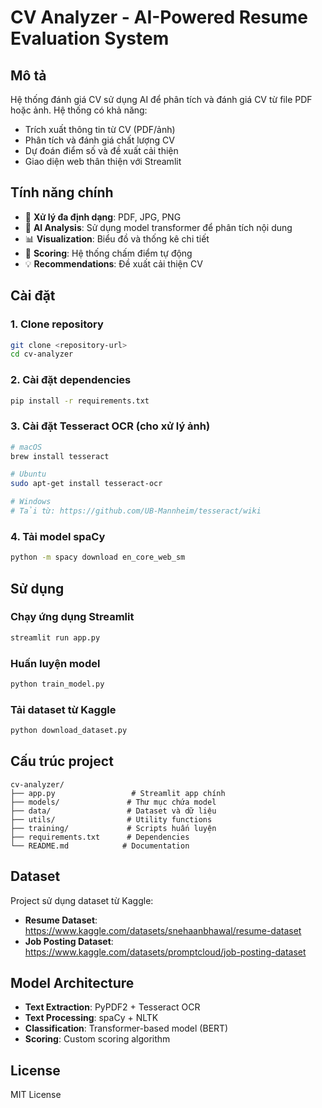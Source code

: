 # CV Analyzer - AI-Powered Resume Evaluation System

## Mô tả
Hệ thống đánh giá CV sử dụng AI để phân tích và đánh giá CV từ file PDF hoặc ảnh. Hệ thống có khả năng:
- Trích xuất thông tin từ CV (PDF/ảnh)
- Phân tích và đánh giá chất lượng CV
- Dự đoán điểm số và đề xuất cải thiện
- Giao diện web thân thiện với Streamlit

## Tính năng chính
- 📄 **Xử lý đa định dạng**: PDF, JPG, PNG
- 🤖 **AI Analysis**: Sử dụng model transformer để phân tích nội dung
- 📊 **Visualization**: Biểu đồ và thống kê chi tiết
- 🎯 **Scoring**: Hệ thống chấm điểm tự động
- 💡 **Recommendations**: Đề xuất cải thiện CV

## Cài đặt

### 1. Clone repository
```bash
git clone <repository-url>
cd cv-analyzer
```

### 2. Cài đặt dependencies
```bash
pip install -r requirements.txt
```

### 3. Cài đặt Tesseract OCR (cho xử lý ảnh)
```bash
# macOS
brew install tesseract

# Ubuntu
sudo apt-get install tesseract-ocr

# Windows
# Tải từ: https://github.com/UB-Mannheim/tesseract/wiki
```

### 4. Tải model spaCy
```bash
python -m spacy download en_core_web_sm
```

## Sử dụng

### Chạy ứng dụng Streamlit
```bash
streamlit run app.py
```

### Huấn luyện model
```bash
python train_model.py
```

### Tải dataset từ Kaggle
```bash
python download_dataset.py
```

## Cấu trúc project
```
cv-analyzer/
├── app.py                 # Streamlit app chính
├── models/               # Thư mục chứa model
├── data/                 # Dataset và dữ liệu
├── utils/                # Utility functions
├── training/             # Scripts huấn luyện
├── requirements.txt      # Dependencies
└── README.md            # Documentation
```

## Dataset
Project sử dụng dataset từ Kaggle:
- **Resume Dataset**: https://www.kaggle.com/datasets/snehaanbhawal/resume-dataset
- **Job Posting Dataset**: https://www.kaggle.com/datasets/promptcloud/job-posting-dataset

## Model Architecture
- **Text Extraction**: PyPDF2 + Tesseract OCR
- **Text Processing**: spaCy + NLTK
- **Classification**: Transformer-based model (BERT)
- **Scoring**: Custom scoring algorithm

## License
MIT License
